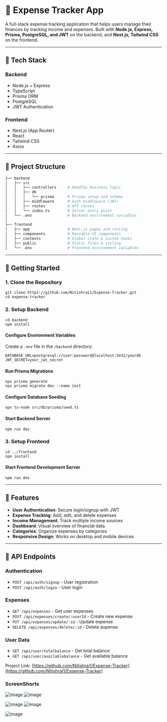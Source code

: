 

# 💸 Expense Tracker App

A full-stack expense tracking application that helps users manage their finances by tracking income and expenses. Built with **Node.js, Express, Prisma, PostgreSQL, and JWT** on the backend, and **Next.js, Tailwind CSS** on the frontend.

---

## 🔧 Tech Stack

### Backend
- Node.js + Express
- TypeScript
- Prisma ORM
- PostgreSQL
- JWT Authentication

### Frontend
- Next.js (App Router)
- React
- Tailwind CSS
- Axios

---

## 📁 Project Structure

```bash
├── backend
│   ├── src
│   │   ├── controllers     # Handles business logic
│   │   ├── db
│   │   │   └── prisma      # Prisma setup and schema
│   │   ├── middleware      # Auth middleware (JWT)
│   │   ├── routes          # API routes
│   │   └── index.ts        # Server entry point
│   └── .env                # Backend environment variables
│
├── frontend
│   ├── app                 # Next.js pages and routing
│   ├── components          # Reusable UI components
│   ├── contexts            # Global state & custom hooks
│   ├── public              # Static files & styling
│   └── .env                # Frontend environment variables
```

---

## 🚀 Getting Started

### 1. Clone the Repository

```shellscript
git clone https://github.com/Nitishrai1/Expense-Tracker.git
cd expense-tracker
```

### 2. Setup Backend

```shellscript
cd backend
npm install
```

#### Configure Environment Variables

Create a `.env` file in the `/backend` directory:

```shellscript
DATABASE_URL=postgresql://user:password@localhost:5432/yourdb
JWT_SECRET=your_jwt_secret
```

#### Run Prisma Migrations

```shellscript
npx prisma generate
npx prisma migrate dev --name init
```

#### Configure Database Seeding

```shellscript
npx ts-node src/db/prisma/seed.ts
```

#### Start Backend Server

```shellscript
npm run dev
```

### 3. Setup Frontend

```shellscript
cd ../frontend
npm install
```

#### Start Frontend Development Server

```shellscript
npm run dev
```

---

## 📱 Features

- **User Authentication**: Secure login/signup with JWT
- **Expense Tracking**: Add, edit, and delete expenses
- **Income Management**: Track multiple income sources
- **Dashboard**: Visual overview of financial data
- **Categories**: Organize expenses by categories
- **Responsive Design**: Works on desktop and mobile devices


---

## 🔗 API Endpoints

### Authentication

- `POST /api/auth/signup` - User registration
- `POST /api/auth/login` - User login


### Expenses

- `GET /api/expenses` - Get user expenses
- `POST /api/expenses/create/:userId` - Create new expense
- `PUT /api/expenses/update/:id` - Update expense
- `DELETE /api/expenses/delete/:id` - Delete expense


### User Data

- `GET /api/user/totalbalance` - Get total balance
- `GET /api/user/availablebalance` - Get available balance


Project Link: [https://github.com/Nitishrai1/Expense-Tracker](https://github.com/Nitishrai1/Expense-Tracker)

### ScreenShorts

![image](https://github.com/user-attachments/assets/452fb253-f61e-4464-8ac3-4b36b43d0346)
![image](https://github.com/user-attachments/assets/b69c98a3-0aaa-4176-8045-d6385201ba62)

![image](https://github.com/user-attachments/assets/0b4fac0b-9b25-4313-bb6c-f9fadb5e895c)
![image](https://github.com/user-attachments/assets/2fae2664-1df9-47d1-8ede-a625d5b34d2a)

![image](https://github.com/user-attachments/assets/7f35f979-86a3-448a-96ed-e5dee7800cad)






